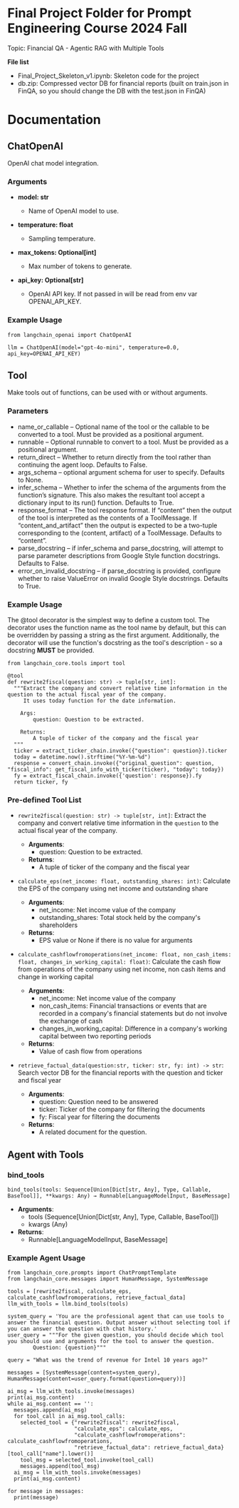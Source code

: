 # Final Project Folder for Prompt Engineering Course 2024 Fall

Topic: Financial QA - Agentic RAG with Multiple Tools

**File list**
- Final_Project_Skeleton_v1.ipynb: Skeleton code for the project
- db.zip: Compressed vector DB for financial reports (built on train.json in FinQA, so you should change the DB with the test.json in FinQA)

# Documentation

## ChatOpenAI

OpenAI chat model integration.

### Arguments

- **model: str**

  - Name of OpenAI model to use.

- **temperature: float**

  - Sampling temperature.

- **max_tokens: Optional[int]**

  - Max number of tokens to generate.

- **api_key: Optional[str]**

  - OpenAI API key. If not passed in will be read from env var OPENAI_API_KEY.

### Example Usage

```
from langchain_openai import ChatOpenAI

llm = ChatOpenAI(model="gpt-4o-mini", temperature=0.0, api_key=OPENAI_API_KEY)
```

## Tool

Make tools out of functions, can be used with or without arguments.

### Parameters

- name_or_callable – Optional name of the tool or the callable to be converted to a tool. Must be provided as a positional argument.
- runnable – Optional runnable to convert to a tool. Must be provided as a positional argument.
- return_direct – Whether to return directly from the tool rather than continuing the agent loop. Defaults to False.
- args_schema – optional argument schema for user to specify. Defaults to None.
- infer_schema – Whether to infer the schema of the arguments from the function’s signature. This also makes the resultant tool accept a dictionary input to its run() function. Defaults to True.
- response_format – The tool response format. If “content” then the output of the tool is interpreted as the contents of a ToolMessage. If “content_and_artifact” then the output is expected to be a two-tuple corresponding to the (content, artifact) of a ToolMessage. Defaults to “content”.
- parse_docstring – if infer_schema and parse_docstring, will attempt to parse parameter descriptions from Google Style function docstrings. Defaults to False.
- error_on_invalid_docstring – if parse_docstring is provided, configure whether to raise ValueError on invalid Google Style docstrings. Defaults to True.

### Example Usage

The @tool decorator is the simplest way to define a custom tool. The decorator uses the function name as the tool name by default, but this can be overridden by passing a string as the first argument. Additionally, the decorator will use the function's docstring as the tool's description - so a docstring **MUST** be provided.

```
from langchain_core.tools import tool

@tool
def rewrite2fiscal(question: str) -> tuple[str, int]:
  """Extract the company and convert relative time information in the question to the actual fiscal year of the company.
     It uses today function for the date information.

    Args:
        question: Question to be extracted.

    Returns:
        A tuple of ticker of the company and the fiscal year
  """
  ticker = extract_ticker_chain.invoke({"question": question}).ticker
  today = datetime.now().strftime("%Y-%m-%d")
  response = convert_chain.invoke({"original_question": question, "fiscal_info": get_fiscal_info_with_ticker(ticker), "today": today})
  fy = extract_fiscal_chain.invoke({'question': response}).fy
  return ticker, fy
```

### Pre-defined Tool List

- `rewrite2fiscal(question: str) -> tuple[str, int]`: Extract the company and convert relative time information in the `question` to the actual fiscal year of the company.
   - **Arguments**:
     - question: Question to be extracted.
   - **Returns**:
     - A tuple of ticker of the company and the fiscal year

- `calculate_eps(net_income: float, outstanding_shares: int)`: Calculate the EPS of the company using net income and outstanding share
   - **Arguments**:
      - net_income: Net income value of the company
      - outstanding_shares: Total stock held by the company's shareholders
   - **Returns**:
      - EPS value or None if there is no value for arguments

- `calculate_cashflowfromoperations(net_income: float, non_cash_items: float, changes_in_working_capital: float)`: Calculate the cash flow from operations of the company using net income, non cash items and change in working capital
   - **Arguments**:
      - net_income: Net income value of the company
      - non_cash_items: Financial transactions or events that are recorded in a company's financial statements but do not involve the exchange of cash
      - changes_in_working_capital: Difference in a company's working capital between two reporting periods
   - **Returns**:
      - Value of cash flow from operations

- `retrieve_factual_data(question:str, ticker: str, fy: int) -> str`: Search vector DB for the financial reports with the question and ticker and fiscal year
   - **Arguments**:
      - question: Question need to be answered
      - ticker: Ticker of the company for filtering the documents
      - fy: Fiscal year for filtering the documents
   - **Returns**:
      - A related document for the question.

## Agent with Tools

### bind_tools

`bind_tools(tools: Sequence[Union[Dict[str, Any], Type, Callable, BaseTool]], **kwargs: Any) → Runnable[LanguageModelInput, BaseMessage]`

- **Arguments**:
  - tools (Sequence[Union[Dict[str, Any], Type, Callable, BaseTool]])
  - kwargs (Any)
- **Returns**:
  - Runnable[LanguageModelInput, BaseMessage]

### Example Agent Usage

```
from langchain_core.prompts import ChatPromptTemplate
from langchain_core.messages import HumanMessage, SystemMessage

tools = [rewrite2fiscal, calculate_eps, calculate_cashflowfromoperations, retrieve_factual_data]
llm_with_tools = llm.bind_tools(tools)

system_query = 'You are the professional agent that can use tools to answer the financial question. Output answer without selecting tool if you can answer the question with chat history.'
user_query = """For the given question, you should decide which tool you should use and arguments for the tool to answer the question.
        Question: {question}"""

query = "What was the trend of revenue for Intel 10 years ago?"

messages = [SystemMessage(content=system_query), HumanMessage(content=user_query.format(question=query))]

ai_msg = llm_with_tools.invoke(messages)
print(ai_msg.content)
while ai_msg.content == '':
  messages.append(ai_msg)
  for tool_call in ai_msg.tool_calls:
    selected_tool = {"rewrite2fiscal": rewrite2fiscal,
                     "calculate_eps": calculate_eps,
                     "calculate_cashflowfromoperations": calculate_cashflowfromoperations,
                     "retrieve_factual_data": retrieve_factual_data}[tool_call["name"].lower()]
    tool_msg = selected_tool.invoke(tool_call)
    messages.append(tool_msg)
  ai_msg = llm_with_tools.invoke(messages)
  print(ai_msg.content)

for message in messages:
  print(message)
```
